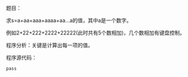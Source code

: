 题目：

求s=a+aa+aaa+aaaa+aa...a的值，其中a是一个数字。

例如2+22+222+2222+22222(此时共有5个数相加)，几个数相加有键盘控制。

程序分析：关键是计算出每一项的值。

程序源代码：
```
pass
```
 
